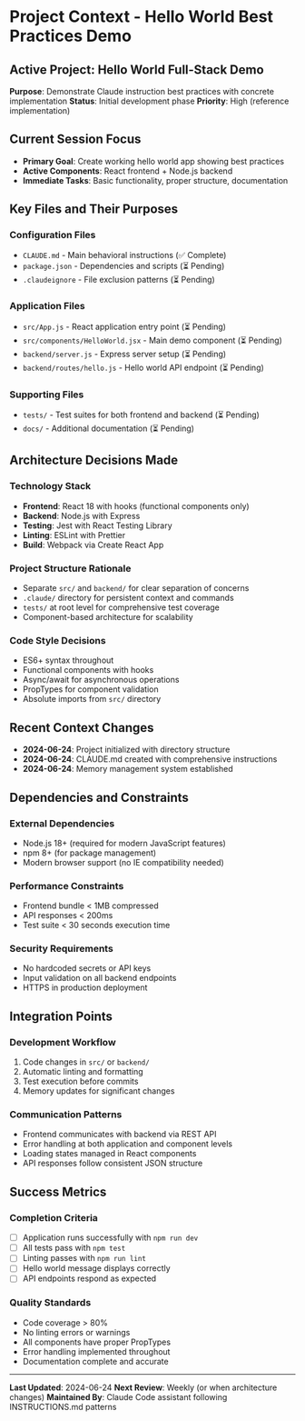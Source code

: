 # Project Context - Hello World Best Practices Demo

## Active Project: Hello World Full-Stack Demo
**Purpose**: Demonstrate Claude instruction best practices with concrete implementation
**Status**: Initial development phase
**Priority**: High (reference implementation)

## Current Session Focus
- **Primary Goal**: Create working hello world app showing best practices
- **Active Components**: React frontend + Node.js backend
- **Immediate Tasks**: Basic functionality, proper structure, documentation

## Key Files and Their Purposes

### Configuration Files
- `CLAUDE.md` - Main behavioral instructions (✅ Complete)
- `package.json` - Dependencies and scripts (⏳ Pending)
- `.claudeignore` - File exclusion patterns (⏳ Pending)

### Application Files  
- `src/App.js` - React application entry point (⏳ Pending)
- `src/components/HelloWorld.jsx` - Main demo component (⏳ Pending)
- `backend/server.js` - Express server setup (⏳ Pending)
- `backend/routes/hello.js` - Hello world API endpoint (⏳ Pending)

### Supporting Files
- `tests/` - Test suites for both frontend and backend (⏳ Pending)
- `docs/` - Additional documentation (⏳ Pending)

## Architecture Decisions Made

### Technology Stack
- **Frontend**: React 18 with hooks (functional components only)
- **Backend**: Node.js with Express
- **Testing**: Jest with React Testing Library
- **Linting**: ESLint with Prettier
- **Build**: Webpack via Create React App

### Project Structure Rationale
- Separate `src/` and `backend/` for clear separation of concerns
- `.claude/` directory for persistent context and commands
- `tests/` at root level for comprehensive test coverage
- Component-based architecture for scalability

### Code Style Decisions
- ES6+ syntax throughout
- Functional components with hooks
- Async/await for asynchronous operations
- PropTypes for component validation
- Absolute imports from `src/` directory

## Recent Context Changes
- **2024-06-24**: Project initialized with directory structure
- **2024-06-24**: CLAUDE.md created with comprehensive instructions
- **2024-06-24**: Memory management system established

## Dependencies and Constraints

### External Dependencies
- Node.js 18+ (required for modern JavaScript features)
- npm 8+ (for package management)
- Modern browser support (no IE compatibility needed)

### Performance Constraints
- Frontend bundle < 1MB compressed
- API responses < 200ms
- Test suite < 30 seconds execution time

### Security Requirements
- No hardcoded secrets or API keys
- Input validation on all backend endpoints
- HTTPS in production deployment

## Integration Points

### Development Workflow
1. Code changes in `src/` or `backend/`
2. Automatic linting and formatting
3. Test execution before commits
4. Memory updates for significant changes

### Communication Patterns
- Frontend communicates with backend via REST API
- Error handling at both application and component levels
- Loading states managed in React components
- API responses follow consistent JSON structure

## Success Metrics

### Completion Criteria
- [ ] Application runs successfully with `npm run dev`
- [ ] All tests pass with `npm test`
- [ ] Linting passes with `npm run lint`
- [ ] Hello world message displays correctly
- [ ] API endpoints respond as expected

### Quality Standards
- Code coverage > 80%
- No linting errors or warnings
- All components have proper PropTypes
- Error handling implemented throughout
- Documentation complete and accurate

---

**Last Updated**: 2024-06-24
**Next Review**: Weekly (or when architecture changes)
**Maintained By**: Claude Code assistant following INSTRUCTIONS.md patterns